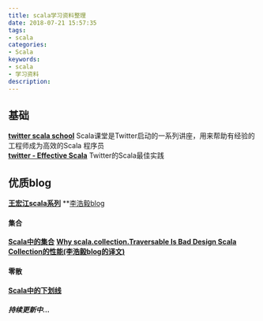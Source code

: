 ```yaml
---
title: scala学习资料整理
date: 2018-07-21 15:57:35
tags:
- scala
categories:
- Scala
keywords:
- scala
- 学习资料
description:
---
```

## 基础
**[twitter scala school](https://twitter.github.io/scala_school/)** Scala课堂是Twitter启动的一系列讲座，用来帮助有经验的工程师成为高效的Scala 程序员    
**[twitter - Effective Scala](http://twitter.github.io/effectivescala/)** Twitter的Scala最佳实践    

## 优质blog
**[王宏江scala系列](https://hongjiang.info/scala/)**
**[李浩毅blog](http://www.lihaoyi.com/)

#### 集合
**[Scala中的集合](https://scala.cool/)**
**[Why scala.collection.Traversable Is Bad Design
](https://alexn.org/blog/2017/01/13/traversable.html)**
**[Scala Collection的性能(李浩毅blog的译文)](http://colobu.com/2016/11/17/Benchmarking-Scala-Collections/)**

#### 零散
**[Scala中的下划线](https://my.oschina.net/joymufeng/blog/863823)**

##### 持续更新中...
